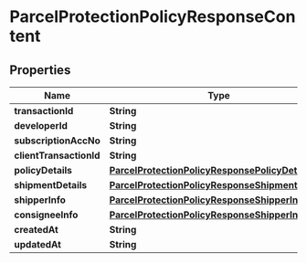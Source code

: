 

# ParcelProtectionPolicyResponseContent

## Properties

Name | Type | Description | Notes
------------ | ------------- | ------------- | -------------
**transactionId** | **String** |  |  [optional]
**developerId** | **String** |  |  [optional]
**subscriptionAccNo** | **String** |  |  [optional]
**clientTransactionId** | **String** |  |  [optional]
**policyDetails** | [**ParcelProtectionPolicyResponsePolicyDetails**](ParcelProtectionPolicyResponsePolicyDetails.md) |  |  [optional]
**shipmentDetails** | [**ParcelProtectionPolicyResponseShipmentDetails**](ParcelProtectionPolicyResponseShipmentDetails.md) |  |  [optional]
**shipperInfo** | [**ParcelProtectionPolicyResponseShipperInfo**](ParcelProtectionPolicyResponseShipperInfo.md) |  |  [optional]
**consigneeInfo** | [**ParcelProtectionPolicyResponseShipperInfo**](ParcelProtectionPolicyResponseShipperInfo.md) |  |  [optional]
**createdAt** | **String** |  |  [optional]
**updatedAt** | **String** |  |  [optional]



